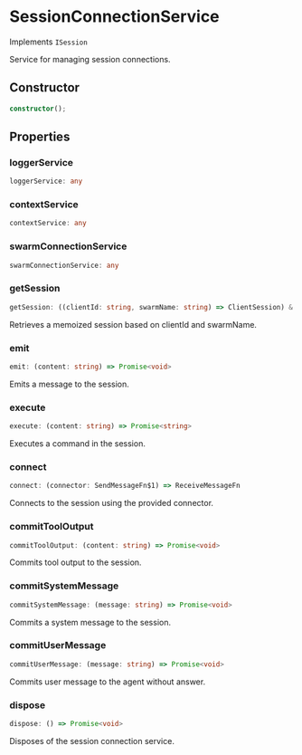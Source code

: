 # SessionConnectionService

Implements `ISession`

Service for managing session connections.

## Constructor

```ts
constructor();
```

## Properties

### loggerService

```ts
loggerService: any
```

### contextService

```ts
contextService: any
```

### swarmConnectionService

```ts
swarmConnectionService: any
```

### getSession

```ts
getSession: ((clientId: string, swarmName: string) => ClientSession) & IClearableMemoize<string> & IControlMemoize<string, ClientSession>
```

Retrieves a memoized session based on clientId and swarmName.

### emit

```ts
emit: (content: string) => Promise<void>
```

Emits a message to the session.

### execute

```ts
execute: (content: string) => Promise<string>
```

Executes a command in the session.

### connect

```ts
connect: (connector: SendMessageFn$1) => ReceiveMessageFn
```

Connects to the session using the provided connector.

### commitToolOutput

```ts
commitToolOutput: (content: string) => Promise<void>
```

Commits tool output to the session.

### commitSystemMessage

```ts
commitSystemMessage: (message: string) => Promise<void>
```

Commits a system message to the session.

### commitUserMessage

```ts
commitUserMessage: (message: string) => Promise<void>
```

Commits user message to the agent without answer.

### dispose

```ts
dispose: () => Promise<void>
```

Disposes of the session connection service.
